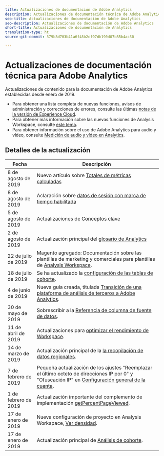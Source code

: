 ```yaml
---
title: Actualizaciones de documentación de Adobe Analytics
description: Actualizaciones de documentación técnica de Adobe Analytics
seo-title: Actualizaciones de documentación de Adobe Analytics
seo-description: Actualizaciones de documentación de Adobe Analytics
short-title: Actualizaciones de documentación de Analytics
translation-type: ht
source-git-commit: 379b8d703b41a6f48b2cf97db190d07b85b4ac30

---
```



# Actualizaciones de documentación técnica para Adobe Analytics

Actualizaciones de contenido para la documentación de Adobe Analytics establecidas desde enero de 2019.

* Para obtener una lista completa de nuevas funciones, avisos de administración y correcciones de errores, consulte las últimas [notas de la versión de Experience Cloud](https://marketing.adobe.com/resources/help/es_ES/whatsnew/).
* Para obtener más información sobre las nuevas funciones de Analysis Workspace, consulte [este tema](/help/analyze/analysis-workspace/new-features-in-analysis-workspace.md).
* Para obtener información sobre el uso de Adobe Analytics para audio y vídeo, consulte [Medición de audio y vídeo en Analytics](https://docs.adobe.com/content/help/es-ES/media-analytics/using/media-overview.html).

## Detalles de la actualización

| Fecha | Descripción |
|---|---|
| 8 de agosto de 2019 | Nuevo artículo sobre [Totales de métricas calculadas](/help/components/c-calcmetrics/cm-totals.md) |
| 8 de agosto de 2019 | Aclaración sobre [datos de sesión con marca de tiempo habilitada](/help/admin/admin/timestamp-optional.md) |
| 5 de agosto de 2019 | Actualizaciones de [Conceptos clave](/help/analyze/reports-analytics/key-concepts.md) |
| 2 de agosto de 2019 | Actualización principal del [glosario de Analytics](/help/technotes/terms.md) |
| 22 de julio de 2019 | Magento agregado: Documentación sobre las plantillas de marketing y comerciales para plantillas de [Analysis Workspace](/help/analyze/analysis-workspace/build-workspace-project/starter-projects.md). |
| 18 de julio de 2019 | Se ha actualizado la [configuración de las tablas de cohorte](/help/analyze/analysis-workspace/visualizations/cohort-table/t-cohort.md). |
| 4 de junio de 2019 | Nueva guía creada, titulada [Transición de una plataforma de análisis de terceros a Adobe Analytics](../technotes/ga-to-aa/home.md). |
| 30 de mayo de 2019 | Sobrescribir a la [Referencia de columna de fuente de datos](../export/analytics-data-feed/c-df-contents/datafeeds-reference.md). |
| 11 de abril de 2019 | Actualizaciones para [optimizar el rendimiento de Workspace](../analyze/analysis-workspace/optimizing-performance.md). |
| 14 de marzo de 2019 | Actualización principal de la [la recopilación de datos regionales](../technotes/rdc/regional-data-collection.md). |
| 7 de febrero de 2019 | Pequeña actualización de los ajustes "Reemplazar el último octeto de direcciones IP por 0" y "Ofuscación IP" en [Configuración general de la cuenta](../admin/admin/general-acct-settings-admin.md). |
| 1 de febrero de 2019 | Actualización importante del complemento de implementación [getPercentPageViewed](../implement/js-implementation/plugins/getpercentpageviewed.md). |
| 17 de enero de 2019 | Nueva configuración de proyecto en Analysis Workspace, [Ver densidad](../analyze/analysis-workspace/build-workspace-project/view-density.md). |
| 17 de enero de 2019 | Actualización principal de [Análisis de cohorte](../analyze/analysis-workspace/visualizations/cohort-table/cohort-analysis.md). |
